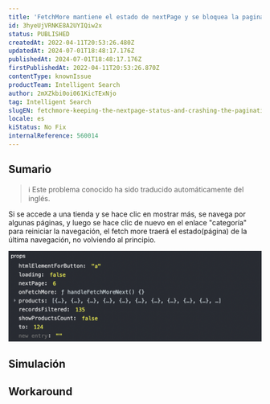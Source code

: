 ```yaml
---
title: 'FetchMore mantiene el estado de nextPage y se bloquea la paginación'
id: 3hyeUjVRNKE8A2UYIQiw2x
status: PUBLISHED
createdAt: 2022-04-11T20:53:26.480Z
updatedAt: 2024-07-01T18:48:17.176Z
publishedAt: 2024-07-01T18:48:17.176Z
firstPublishedAt: 2022-04-11T20:53:26.870Z
contentType: knownIssue
productTeam: Intelligent Search
author: 2mXZkbi0oi061KicTExNjo
tag: Intelligent Search
slugEN: fetchmore-keeping-the-nextpage-status-and-crashing-the-pagination
locale: es
kiStatus: No Fix
internalReference: 560014
---
```


## Sumario

>ℹ️ Este problema conocido ha sido traducido automáticamente del inglés.


Si se accede a una tienda y se hace clic en mostrar más, se navega por algunas páginas, y luego se hace clic de nuevo en el enlace "categoría" para reiniciar la navegación, el fetch more traerá el estado(página) de la última navegación, no volviendo al principio.

 ![](https://raw.githubusercontent.com/vtexdocs/help-center-content/refs/heads/main/docs/es/known-issues/Intelligent%20Search/fetchmore-mantiene-el-estado-de-nextpage-y-se-bloquea-la-paginacion_1.png)


## Simulación



## Workaround



